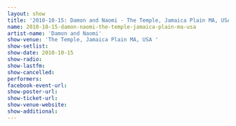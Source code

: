 ```yaml
---
layout: show
title: '2010-10-15: Damon and Naomi - The Temple, Jamaica Plain MA, USA '
name: 2010-10-15-damon-naomi-the-temple-jamaica-plain-ma-usa
artist-name: 'Damon and Naomi'
show-venue: 'The Temple, Jamaica Plain MA, USA '
show-setlist: 
show-date: 2010-10-15
show-radio: 
show-lastfm: 
show-cancelled: 
performers: 
facebook-event-url: 
show-poster-url: 
show-ticket-url: 
show-venue-website: 
show-additional: 
---
```


